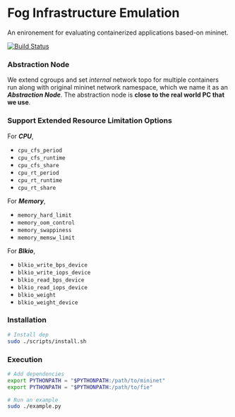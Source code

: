 # Fog Infrastructure Emulation

An enironement for evaluating containerized applications based-on mininet.

[![Build Status](https://travis-ci.org/tz70s/fie.svg?branch=master)](https://travis-ci.org/tz70s/fie)

### Abstraction Node
We extend cgroups and set _internal_ network topo for multiple containers run along with original mininet network namespace, which we name it as an **_Abstraction Node_**. The abstraction node is **close to the real world PC that we use**.

### Support Extended Resource Limitation Options

For **_CPU_**,

* `cpu_cfs_period`
* `cpu_cfs_runtime`
* `cpu_cfs_share`
* `cpu_rt_period`
* `cpu_rt_runtime`
* `cpu_rt_share`

For **_Memory_**,

* `memory_hard_limit`
* `memory_oom_control`
* `memory_swappiness`
* `memory_memsw_limit`

For **_Blkio_**,

* `blkio_write_bps_device`
* `blkio_write_iops_device`
* `blkio_read_bps_device`
* `blkio_read_iops_device`
* `blkio_weight`
* `blkio_weight_device`

### Installation

```BASH
# Install dep
sudo ./scripts/install.sh
```

### Execution

```BASH
# Add dependencies
export PYTHONPATH = "$PYTHONPATH:/path/to/mininet"
export PYTHONPATH = "$PYTHONPATH:/path/to/fie"

# Run an example
sudo ./example.py
```
